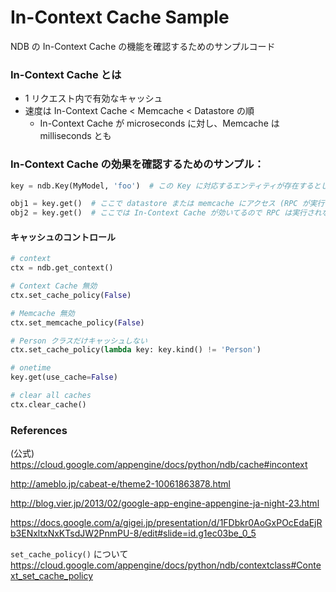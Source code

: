 In-Context Cache Sample
=======================

NDB の In-Context Cache の機能を確認するためのサンプルコード



### In-Context Cache とは

- 1 リクエスト内で有効なキャッシュ
- 速度は In-Context Cache < Memcache < Datastore の順
	- In-Context Cache が microseconds に対し、Memcache は milliseconds とも

### In-Context Cache の効果を確認するためのサンプル：

```python
key = ndb.Key(MyModel, 'foo')  # この Key に対応するエンティティが存在するとして

obj1 = key.get()  # ここで datastore または memcache にアクセス (RPC が実行される)
obj2 = key.get()  # ここでは In-Context Cache が効いてるので RPC は実行されない
```

#### キャッシュのコントロール

```python
# context
ctx = ndb.get_context()

# Context Cache 無効
ctx.set_cache_policy(False)

# Memcache 無効
ctx.set_memcache_policy(False)

# Person クラスだけキャッシュしない
ctx.set_cache_policy(lambda key: key.kind() != 'Person')

# onetime
key.get(use_cache=False)

# clear all caches
ctx.clear_cache()
```



### References

(公式) https://cloud.google.com/appengine/docs/python/ndb/cache#incontext

http://ameblo.jp/cabeat-e/theme2-10061863878.html

http://blog.vier.jp/2013/02/google-app-engine-appengine-ja-night-23.html

https://docs.google.com/a/gigei.jp/presentation/d/1FDbkr0AoGxPOcEdaEjRb3ENxltxNxKTsdJW2PnmPU-8/edit#slide=id.g1ec03be_0_5

`set_cache_policy()` について
https://cloud.google.com/appengine/docs/python/ndb/contextclass#Context_set_cache_policy

